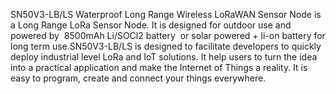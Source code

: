 SN50V3-LB/LS Waterproof Long Range Wireless LoRaWAN Sensor Node is a Long Range LoRa Sensor Node. It is designed for outdoor use and powered by  8500mAh Li/SOCl2 battery  or solar powered + li-on battery for long term use.SN50V3-LB/LS is designed to facilitate developers to quickly deploy industrial level LoRa and IoT solutions. It help users to turn the idea into a practical application and make the Internet of Things a reality. It is easy to program, create and connect your things everywhere.
